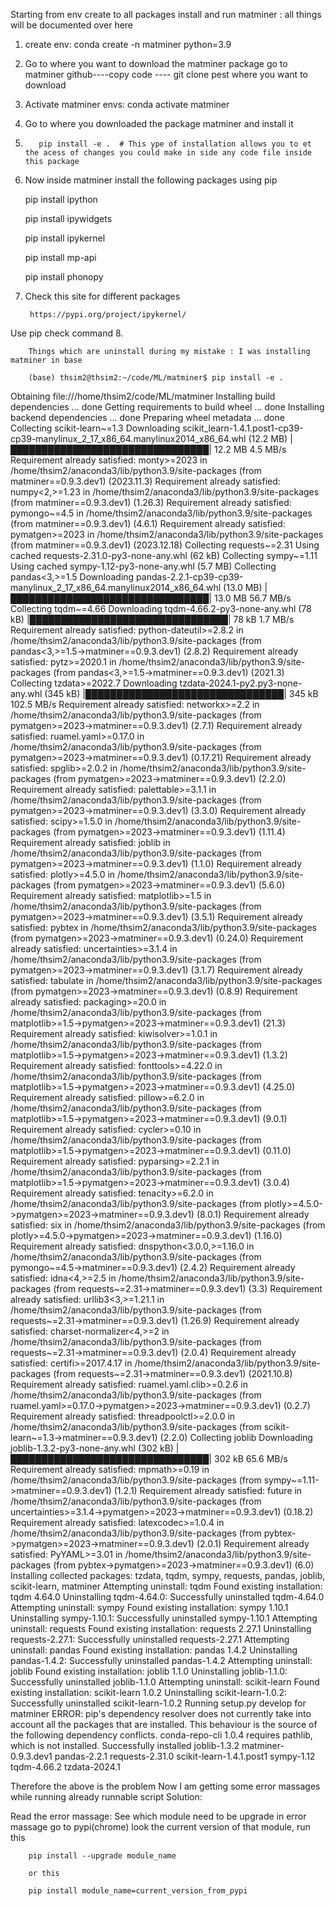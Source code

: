 
Starting from env create to all packages install and run matminer : all things
will be documented over here

1. create env:
             conda create -n matminer python=3.9

2. Go to where you want to download the matminer package
        go to matminer github----copy code ---- git clone pest where you want to
 download

3. Activate matminer envs: conda activate matminer

4. Go to where you downloaded the package matminer and install it

5.        pip install -e .  # This ype of installation allows you to et the acess of changes you could make in side any code file inside this package

6. Now inside matminer install the following packages using pip
    
    pip install ipython
    
    pip install ipywidgets
    
    pip install ipykernel

    pip install mp-api
    
    pip install phonopy

7. Check this site for different packages

        https://pypi.org/project/ipykernel/

  Use pip check command
8.

        Things which are uninstall during my mistake : I was installing matminer in base 

        (base) thsim2@thsim2:~/code/ML/matminer$ pip install -e .
Obtaining file:///home/thsim2/code/ML/matminer
  Installing build dependencies ... done
  Getting requirements to build wheel ... done
  Installing backend dependencies ... done
    Preparing wheel metadata ... done
Collecting scikit-learn~=1.3
  Downloading scikit_learn-1.4.1.post1-cp39-cp39-manylinux_2_17_x86_64.manylinux2014_x86_64.whl (12.2 MB)
     |████████████████████████████████| 12.2 MB 4.5 MB/s 
Requirement already satisfied: monty>=2023 in /home/thsim2/anaconda3/lib/python3.9/site-packages (from matminer==0.9.3.dev1) (2023.11.3)
Requirement already satisfied: numpy<2,>=1.23 in /home/thsim2/anaconda3/lib/python3.9/site-packages (from matminer==0.9.3.dev1) (1.26.3)
Requirement already satisfied: pymongo~=4.5 in /home/thsim2/anaconda3/lib/python3.9/site-packages (from matminer==0.9.3.dev1) (4.6.1)
Requirement already satisfied: pymatgen>=2023 in /home/thsim2/anaconda3/lib/python3.9/site-packages (from matminer==0.9.3.dev1) (2023.12.18)
Collecting requests~=2.31
  Using cached requests-2.31.0-py3-none-any.whl (62 kB)
Collecting sympy~=1.11
  Using cached sympy-1.12-py3-none-any.whl (5.7 MB)
Collecting pandas<3,>=1.5
  Downloading pandas-2.2.1-cp39-cp39-manylinux_2_17_x86_64.manylinux2014_x86_64.whl (13.0 MB)
     |████████████████████████████████| 13.0 MB 56.7 MB/s 
Collecting tqdm~=4.66
  Downloading tqdm-4.66.2-py3-none-any.whl (78 kB)
     |████████████████████████████████| 78 kB 1.7 MB/s 
Requirement already satisfied: python-dateutil>=2.8.2 in /home/thsim2/anaconda3/lib/python3.9/site-packages (from pandas<3,>=1.5->matminer==0.9.3.dev1) (2.8.2)
Requirement already satisfied: pytz>=2020.1 in /home/thsim2/anaconda3/lib/python3.9/site-packages (from pandas<3,>=1.5->matminer==0.9.3.dev1) (2021.3)
Collecting tzdata>=2022.7
  Downloading tzdata-2024.1-py2.py3-none-any.whl (345 kB)
     |████████████████████████████████| 345 kB 102.5 MB/s 
Requirement already satisfied: networkx>=2.2 in /home/thsim2/anaconda3/lib/python3.9/site-packages (from pymatgen>=2023->matminer==0.9.3.dev1) (2.7.1)
Requirement already satisfied: ruamel.yaml>=0.17.0 in /home/thsim2/anaconda3/lib/python3.9/site-packages (from pymatgen>=2023->matminer==0.9.3.dev1) (0.17.21)
Requirement already satisfied: spglib>=2.0.2 in /home/thsim2/anaconda3/lib/python3.9/site-packages (from pymatgen>=2023->matminer==0.9.3.dev1) (2.2.0)
Requirement already satisfied: palettable>=3.1.1 in /home/thsim2/anaconda3/lib/python3.9/site-packages (from pymatgen>=2023->matminer==0.9.3.dev1) (3.3.0)
Requirement already satisfied: scipy>=1.5.0 in /home/thsim2/anaconda3/lib/python3.9/site-packages (from pymatgen>=2023->matminer==0.9.3.dev1) (1.11.4)
Requirement already satisfied: joblib in /home/thsim2/anaconda3/lib/python3.9/site-packages (from pymatgen>=2023->matminer==0.9.3.dev1) (1.1.0)
Requirement already satisfied: plotly>=4.5.0 in /home/thsim2/anaconda3/lib/python3.9/site-packages (from pymatgen>=2023->matminer==0.9.3.dev1) (5.6.0)
Requirement already satisfied: matplotlib>=1.5 in /home/thsim2/anaconda3/lib/python3.9/site-packages (from pymatgen>=2023->matminer==0.9.3.dev1) (3.5.1)
Requirement already satisfied: pybtex in /home/thsim2/anaconda3/lib/python3.9/site-packages (from pymatgen>=2023->matminer==0.9.3.dev1) (0.24.0)
Requirement already satisfied: uncertainties>=3.1.4 in /home/thsim2/anaconda3/lib/python3.9/site-packages (from pymatgen>=2023->matminer==0.9.3.dev1) (3.1.7)
Requirement already satisfied: tabulate in /home/thsim2/anaconda3/lib/python3.9/site-packages (from pymatgen>=2023->matminer==0.9.3.dev1) (0.8.9)
Requirement already satisfied: packaging>=20.0 in /home/thsim2/anaconda3/lib/python3.9/site-packages (from matplotlib>=1.5->pymatgen>=2023->matminer==0.9.3.dev1) (21.3)
Requirement already satisfied: kiwisolver>=1.0.1 in /home/thsim2/anaconda3/lib/python3.9/site-packages (from matplotlib>=1.5->pymatgen>=2023->matminer==0.9.3.dev1) (1.3.2)
Requirement already satisfied: fonttools>=4.22.0 in /home/thsim2/anaconda3/lib/python3.9/site-packages (from matplotlib>=1.5->pymatgen>=2023->matminer==0.9.3.dev1) (4.25.0)
Requirement already satisfied: pillow>=6.2.0 in /home/thsim2/anaconda3/lib/python3.9/site-packages (from matplotlib>=1.5->pymatgen>=2023->matminer==0.9.3.dev1) (9.0.1)
Requirement already satisfied: cycler>=0.10 in /home/thsim2/anaconda3/lib/python3.9/site-packages (from matplotlib>=1.5->pymatgen>=2023->matminer==0.9.3.dev1) (0.11.0)
Requirement already satisfied: pyparsing>=2.2.1 in /home/thsim2/anaconda3/lib/python3.9/site-packages (from matplotlib>=1.5->pymatgen>=2023->matminer==0.9.3.dev1) (3.0.4)
Requirement already satisfied: tenacity>=6.2.0 in /home/thsim2/anaconda3/lib/python3.9/site-packages (from plotly>=4.5.0->pymatgen>=2023->matminer==0.9.3.dev1) (8.0.1)
Requirement already satisfied: six in /home/thsim2/anaconda3/lib/python3.9/site-packages (from plotly>=4.5.0->pymatgen>=2023->matminer==0.9.3.dev1) (1.16.0)
Requirement already satisfied: dnspython<3.0.0,>=1.16.0 in /home/thsim2/anaconda3/lib/python3.9/site-packages (from pymongo~=4.5->matminer==0.9.3.dev1) (2.4.2)
Requirement already satisfied: idna<4,>=2.5 in /home/thsim2/anaconda3/lib/python3.9/site-packages (from requests~=2.31->matminer==0.9.3.dev1) (3.3)
Requirement already satisfied: urllib3<3,>=1.21.1 in /home/thsim2/anaconda3/lib/python3.9/site-packages (from requests~=2.31->matminer==0.9.3.dev1) (1.26.9)
Requirement already satisfied: charset-normalizer<4,>=2 in /home/thsim2/anaconda3/lib/python3.9/site-packages (from requests~=2.31->matminer==0.9.3.dev1) (2.0.4)
Requirement already satisfied: certifi>=2017.4.17 in /home/thsim2/anaconda3/lib/python3.9/site-packages (from requests~=2.31->matminer==0.9.3.dev1) (2021.10.8)
Requirement already satisfied: ruamel.yaml.clib>=0.2.6 in /home/thsim2/anaconda3/lib/python3.9/site-packages (from ruamel.yaml>=0.17.0->pymatgen>=2023->matminer==0.9.3.dev1) (0.2.7)
Requirement already satisfied: threadpoolctl>=2.0.0 in /home/thsim2/anaconda3/lib/python3.9/site-packages (from scikit-learn~=1.3->matminer==0.9.3.dev1) (2.2.0)
Collecting joblib
  Downloading joblib-1.3.2-py3-none-any.whl (302 kB)
     |████████████████████████████████| 302 kB 65.6 MB/s 
Requirement already satisfied: mpmath>=0.19 in /home/thsim2/anaconda3/lib/python3.9/site-packages (from sympy~=1.11->matminer==0.9.3.dev1) (1.2.1)
Requirement already satisfied: future in /home/thsim2/anaconda3/lib/python3.9/site-packages (from uncertainties>=3.1.4->pymatgen>=2023->matminer==0.9.3.dev1) (0.18.2)
Requirement already satisfied: latexcodec>=1.0.4 in /home/thsim2/anaconda3/lib/python3.9/site-packages (from pybtex->pymatgen>=2023->matminer==0.9.3.dev1) (2.0.1)
Requirement already satisfied: PyYAML>=3.01 in /home/thsim2/anaconda3/lib/python3.9/site-packages (from pybtex->pymatgen>=2023->matminer==0.9.3.dev1) (6.0)
Installing collected packages: tzdata, tqdm, sympy, requests, pandas, joblib, scikit-learn, matminer
  Attempting uninstall: tqdm
    Found existing installation: tqdm 4.64.0
    Uninstalling tqdm-4.64.0:
      Successfully uninstalled tqdm-4.64.0
  Attempting uninstall: sympy
    Found existing installation: sympy 1.10.1
    Uninstalling sympy-1.10.1:
      Successfully uninstalled sympy-1.10.1
  Attempting uninstall: requests
    Found existing installation: requests 2.27.1
    Uninstalling requests-2.27.1:
      Successfully uninstalled requests-2.27.1
  Attempting uninstall: pandas
    Found existing installation: pandas 1.4.2
    Uninstalling pandas-1.4.2:
      Successfully uninstalled pandas-1.4.2
  Attempting uninstall: joblib
    Found existing installation: joblib 1.1.0
    Uninstalling joblib-1.1.0:
      Successfully uninstalled joblib-1.1.0
  Attempting uninstall: scikit-learn
    Found existing installation: scikit-learn 1.0.2
    Uninstalling scikit-learn-1.0.2:
      Successfully uninstalled scikit-learn-1.0.2
  Running setup.py develop for matminer
ERROR: pip's dependency resolver does not currently take into account all the packages that are installed. This behaviour is the source of the following dependency conflicts.
conda-repo-cli 1.0.4 requires pathlib, which is not installed.
Successfully installed joblib-1.3.2 matminer-0.9.3.dev1 pandas-2.2.1 requests-2.31.0 scikit-learn-1.4.1.post1 sympy-1.12 tqdm-4.66.2 tzdata-2024.1



Therefore the above is the problem
Now I am getting some error massages while running already runnable script
Solution:

Read the error massage:
    See which module need to be upgrade in error massage
    go to pypi(chrome)
    look the current version of that module, 
    run this

        pip install --upgrade module_name 
        
        or this

        pip install module_name=current_version_from_pypi